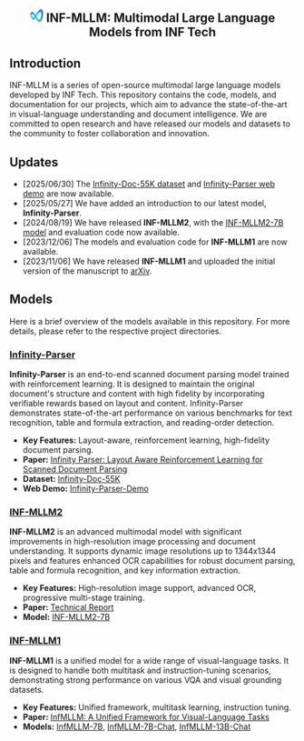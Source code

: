 <div align="center">
<a><h2><img src="Infinity-Parser/assets/logo.png" height="24" width="24" style="display: inline"> INF-MLLM: Multimodal Large Language Models from INF Tech <h2></a>
</div>

## Introduction

INF-MLLM is a series of open-source multimodal large language models developed by INF Tech. This repository contains the code, models, and documentation for our projects, which aim to advance the state-of-the-art in visual-language understanding and document intelligence. We are committed to open research and have released our models and datasets to the community to foster collaboration and innovation.

## Updates

- [2025/06/30] The [Infinity-Doc-55K dataset](https://huggingface.co/datasets/infly/Infinity-Doc-55K) and [Infinity-Parser web demo](https://huggingface.co/spaces/infly/Infinity-Parser-Demo) are now available.
- [2025/05/27] We have added an introduction to our latest model, **Infinity-Parser**.
- [2024/08/19] We have released **INF-MLLM2**, with the [INF-MLLM2-7B model](https://huggingface.co/QianYEee/InfMLLM2_7B_chat) and evaluation code now available.
- [2023/12/06] The models and evaluation code for **INF-MLLM1** are now available.
- [2023/11/06] We have released **INF-MLLM1** and uploaded the initial version of the manuscript to [arXiv](https://arxiv.org/abs/2311.06791).

## Models

Here is a brief overview of the models available in this repository. For more details, please refer to the respective project directories.

### [Infinity-Parser](Infinity-Parser)

**Infinity-Parser** is an end-to-end scanned document parsing model trained with reinforcement learning. It is designed to maintain the original document's structure and content with high fidelity by incorporating verifiable rewards based on layout and content. Infinity-Parser demonstrates state-of-the-art performance on various benchmarks for text recognition, table and formula extraction, and reading-order detection.

- **Key Features:** Layout-aware, reinforcement learning, high-fidelity document parsing.
- **Paper:** [Infinity Parser: Layout Aware Reinforcement Learning for Scanned Document Parsing](https://arxiv.org/abs/2506.03197)
- **Dataset:** [Infinity-Doc-55K](https://huggingface.co/datasets/infly/Infinity-Doc-55K)
- **Web Demo:** [Infinity-Parser-Demo](https://huggingface.co/spaces/infly/Infinity-Parser-Demo)

### [INF-MLLM2](INF-MLLM2)

**INF-MLLM2** is an advanced multimodal model with significant improvements in high-resolution image processing and document understanding. It supports dynamic image resolutions up to 1344x1344 pixels and features enhanced OCR capabilities for robust document parsing, table and formula recognition, and key information extraction.

- **Key Features:** High-resolution image support, advanced OCR, progressive multi-stage training.
- **Paper:** [Technical Report](INF-MLLM2/docs/tech_report.pdf)
- **Model:** [INF-MLLM2-7B](https://huggingface.co/QianYEee/InfMLLM2_7B_chat)

### [INF-MLLM1](INF-MLLM1)

**INF-MLLM1** is a unified model for a wide range of visual-language tasks. It is designed to handle both multitask and instruction-tuning scenarios, demonstrating strong performance on various VQA and visual grounding datasets.

- **Key Features:** Unified framework, multitask learning, instruction tuning.
- **Paper:** [InfMLLM: A Unified Framework for Visual-Language Tasks](https://arxiv.org/abs/2311.06791)
- **Models:** [InfMLLM-7B](https://huggingface.co/mightyzau/InfMLLM_7B), [InfMLLM-7B-Chat](https://huggingface.co/mightyzau/InfMLLM_7B_Chat), [InfMLLM-13B-Chat](https://huggingface.co/mightyzau/inf-mllm-13b-chat)